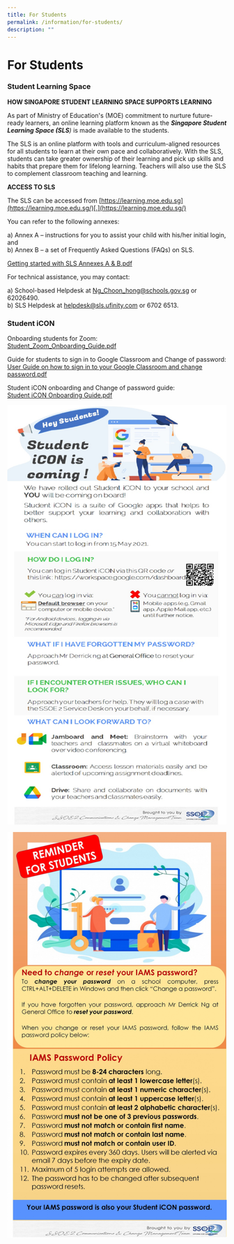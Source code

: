 ```yaml
---
title: For Students
permalink: /information/for-students/
description: ""
---
```

# **For Students**

### Student Learning Space

**HOW SINGAPORE STUDENT LEARNING SPACE SUPPORTS LEARNING**  

  

As part of Ministry of Education's (MOE) commitment to nurture future-ready learners, an online learning platform known as the _**Singapore Student Learning Space (SLS**)_ is made available to the students.  
  
The SLS is an online platform with tools and curriculum-aligned resources for all students to learn at their own pace and collaboratively. With the SLS, students can take greater ownership of their learning and pick up skills and habits that prepare them for lifelong learning. Teachers will also use the SLS to complement classroom teaching and learning.  

**ACCESS TO SLS**

The SLS can be accessed from [https://learning.moe.edu.sg](https://learning.moe.edu.sg/)[.](https://learning.moe.edu.sg/)

You can refer to the following annexes: 

a) Annex A – instructions for you to assist your child with his/her initial login, and  
b) Annex B – a set of Frequently Asked Questions (FAQs) on SLS.

[Getting started with SLS Annexes A & B.pdf](/files/Getting%20started%20with%20SLS%20Annexes%20A%20%20B.pdf)  

For technical assistance, you may contact:  

a) School-based Helpdesk   at [Ng_Choon_hong@schools.gov.sg](mailto:Ng_Choon_hong@schools.gov.sg) or 62026490.  
b) SLS Helpdesk at [helpdesk@sls.ufinity.com](mailto:helpdesk@sls.ufinity.com) or 6702 6513.

### Student iCON

Onboarding students for Zoom:   
[Student_Zoom_Onboarding_Guide.pdf](/files/Student_Zoom_Onboarding_Guide.pdf)  
  
Guide for students to sign in to Google Classroom and Change of password:  
[User Guide on how to sign in to your Google Classroom and change password.pdf](/files/User%20Guide%20on%20how%20to%20sign%20in%20to%20your%20Google%20Classroom%20and%20change%20password.pdf)  
  
Student iCON onboarding and Change of password guide:  
[Student iCON Onboarding Guide.pdf](/files/Student%20iCON%20Onboarding%20Guide.pdf)

![](/images/Student%20iCON%20-%20Student%20EDM%20Onboarding%20%20Introducing%20Student%20iCON.jpg)

![](/images/Student%20iCON%20-%20Student%20EDM%20IAMS%20Password%20Requirements.jpg)